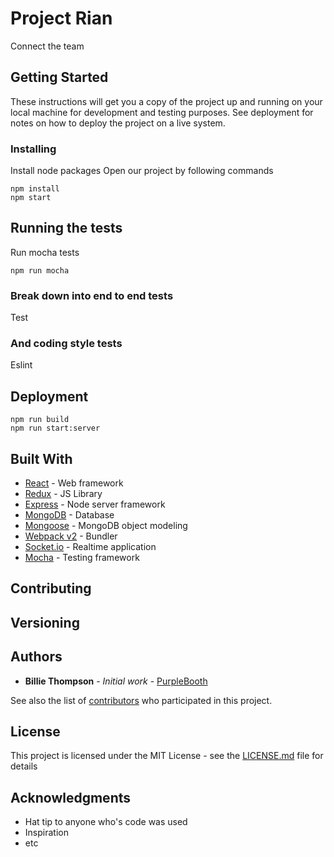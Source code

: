 # Project Rian

Connect the team  

## Getting Started

These instructions will get you a copy of the project up and running on your local machine for development and testing purposes. See deployment for notes on how to deploy the project on a live system.

### Installing

Install node packages
Open our project by following commands

```
npm install
npm start
```



## Running the tests

Run mocha tests

```
npm run mocha
```

### Break down into end to end tests

Test

### And coding style tests

Eslint

## Deployment

```
npm run build
npm run start:server
```

## Built With

* [React](https://facebook.github.io/react/) - Web framework
* [Redux](http://redux.js.org/) - JS Library
* [Express](http://expressjs.com/) - Node server framework
* [MongoDB](https://www.mongodb.com/) - Database
* [Mongoose](http://mongoosejs.com/) - MongoDB object modeling
* [Webpack v2](https://webpack.js.org/) - Bundler
* [Socket.io](http://socket.io/) - Realtime application
* [Mocha](https://mochajs.org/) - Testing framework

## Contributing


## Versioning



## Authors

* **Billie Thompson** - *Initial work* - [PurpleBooth](https://github.com/PurpleBooth)

See also the list of [contributors](https://github.com/your/project/contributors) who participated in this project.

## License

This project is licensed under the MIT License - see the [LICENSE.md](LICENSE.md) file for details

## Acknowledgments

* Hat tip to anyone who's code was used
* Inspiration
* etc
